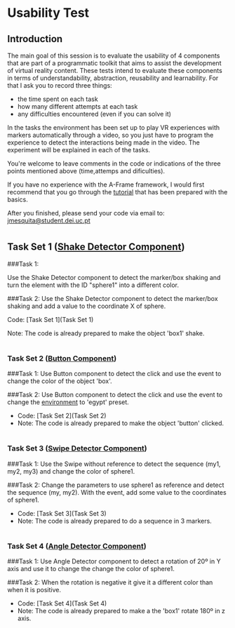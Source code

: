# Usability Test

## Introduction
The main goal of this session is to evaluate the usability of 4 components that are part of a programmatic toolkit that aims to assist the development of virtual reality content. These tests intend to evaluate these components in terms of understandability, abstraction, reusability and learnability. 
For that I ask you to record three things:
- the time spent on each task
- how many different attempts at each task 
- any difficulties encountered (even if you can solve it)

In the tasks the environment has been set up to play VR experiences with markers automatically through a video, so you just have to program the experience to detect the interactions being made in the video. The experiment will be explained in each of the tasks.

You're welcome to leave comments in the code or indications of the three points mentioned above (time,attemps and dificulties).

If you have no experience with the A-Frame framework, I would first recommend that you go through the [tutorial](Tutorial.md) that has been prepared with the basics.

After you finished, please send your code via email to: jmesquita@student.dei.uc.pt
#
## Task Set 1 ([Shake Detector Component](https://github.com/JoaoDiogoMesquita/VR-Tangible-Interaction-Toolkit/tree/master/Shake%20detector))

###Task 1:

Use the Shake Detector component to detect the marker/box shaking and turn the element with the ID "sphere1" into a different color.

###Task 2:
Use the Shake Detector component to detect the marker/box shaking and add a value to the coordinate X of sphere.

Code: [Task Set 1](Task Set 1)

Note: The code is already prepared to make the object 'box1' shake. 

#
### Task Set 2 ([Button Component](https://github.com/JoaoDiogoMesquita/VR-Tangible-Interaction-Toolkit/tree/master/Button))

###Task 1:
Use Button component to detect the click and use the event to change the color of the object 'box'.

###Task 2:
Use Button component to detect the click and use the event to change the [environment](https://www.npmjs.com/package/aframe-environment-component) to 'egypt' preset.



- Code: [Task Set 2](Task Set 2)
- Note: The code is already prepared to make the object 'button' clicked. 
#
### Task Set 3 ([Swipe Detector Component](https://github.com/JoaoDiogoMesquita/VR-Tangible-Interaction-Toolkit/tree/master/Swipe))

###Task 1:
Use the Swipe without reference to detect the sequence (my1, my2, my3) and change the color of sphere1.

###Task 2:
Change the parameters to use sphere1 as reference and detect the sequence (my, my2). With the event, add some value to the coordinates of sphere1. 

- Code: [Task Set 3](Task Set 3)
- Note: The code is already prepared to do a sequence in 3 markers.
#
### Task Set 4 ([Angle Detector Component](https://github.com/JoaoDiogoMesquita/VR-Tangible-Interaction-Toolkit/tree/master/Angle%20detector))

###Task 1:
Use Angle Detector component to detect a rotation of 20º in Y axis and use it to change the change the color of sphere1.

###Task 2:
When the rotation is negative it give it a different color than when it is positive.

- Code: [Task Set 4](Task Set 4)
- Note: The code is already prepared to make a the 'box1' rotate 180º in z axis. 